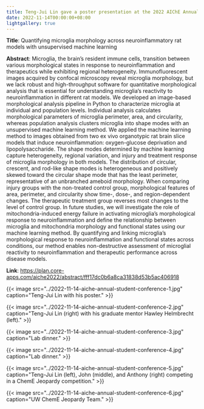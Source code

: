 ```yaml
---
title: Teng-Jui Lin gave a poster presentation at the 2022 AIChE Annual Student Conference and won the 2nd place award in Food, Pharmaceutical and Biotechnology.
date: 2022-11-14T00:00:00+08:00
lightgallery: true
---
```


**Title**: Quantifying microglia morphology across neuroinflammatory rat models with unsupervised machine learning

**Abstract**: Microglia, the brain’s resident immune cells, transition between various morphological states in response to neuroinflammation and therapeutics while exhibiting regional heterogeneity. Immunofluorescent images acquired by confocal microscopy reveal microglia morphology, but we lack robust and high-throughput software for quantitative morphological analysis that is essential for understanding microglia’s reactivity to neuroinflammation in different rat models. We developed an image-based morphological analysis pipeline in Python to characterize microglia at individual and population levels. Individual analysis calculates morphological parameters of microglia perimeter, area, and circularity, whereas population analysis clusters microglia into shape modes with an unsupervised machine learning method. We applied the machine learning method to images obtained from two ex vivo organotypic rat brain slice models that induce neuroinflammation: oxygen-glucose deprivation and lipopolysaccharide. The shape modes determined by machine learning capture heterogeneity, regional variation, and injury and treatment response of microglia morphology in both models. The distribution of circular, crescent, and rod-like shape modes is heterogeneous and positively skewed toward the circular shape mode that has the least perimeter, representative of an unbranched ameboid morphology. When comparing injury groups with the non-treated control group, morphological features of area, perimeter, and circularity show time-, dose-, and region-dependent changes. The therapeutic treatment group reverses most changes to the level of control group. In future studies, we will investigate the role of mitochondria-induced energy failure in activating microglia’s morphological response to neuroinflammation and define the relationship between microglia and mitochondria morphology and functional states using our machine learning method. By quantifying and linking microglia’s morphological response to neuroinflammation and functional states across conditions, our method enables non-destructive assessment of microglial reactivity to neuroinflammation and therapeutic performance across disease models.

**Link**: <https://plan.core-apps.com/aiche2022/abstract/fff17dc0b6a8ca31838d53b5ac406918>

{{< image src="../2022-11-14-aiche-annual-student-conference-1.jpg" caption="Teng-Jui Lin with his poster." >}}

{{< image src="../2022-11-14-aiche-annual-student-conference-2.jpg" caption="Teng-Jui Lin (right) with his graduate mentor Hawley Helmbrecht (left)." >}}

{{< image src="../2022-11-14-aiche-annual-student-conference-3.jpg" caption="Lab dinner." >}}

{{< image src="../2022-11-14-aiche-annual-student-conference-4.jpg" caption="Lab dinner." >}}

{{< image src="../2022-11-14-aiche-annual-student-conference-5.jpg" caption="Teng-Jui Lin (left), John (middle), and Anthony (right) competing in a ChemE Jeopardy competition." >}}

{{< image src="../2022-11-14-aiche-annual-student-conference-6.jpg" caption="UW ChemE Jeopardy Team." >}}
